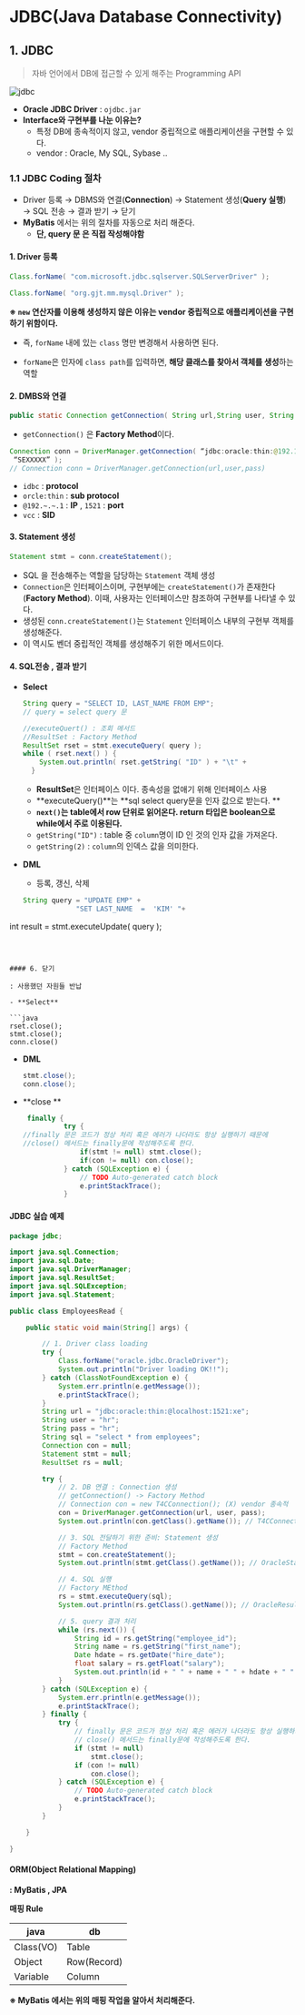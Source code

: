 # JDBC(Java Database Connectivity)





## 1. JDBC

> 자바 언어에서 DB에 접근할 수 있게 해주는 Programming API



![jdbc](https://user-images.githubusercontent.com/58682321/79037738-b1a52d00-7c0e-11ea-9e4f-4f9dc84d4e24.PNG)



- **Oracle JDBC Driver** :  `ojdbc.jar`
- **Interface와 구현부를 나눈 이유는?**
  - 특정 DB에 종속적이지 않고, vendor 중립적으로 애플리케이션을 구현할 수 있다.
  - vendor : Oracle, My SQL, Sybase ..



### 1.1 JDBC Coding 절차

- Driver 등록 → DBMS와 연결(**Connection**) → Statement 생성(**Query 실행**) → SQL 전송 → 결과 받기 → 닫기
- **MyBatis** 에서는 위의 절차를 자동으로 처리 해준다.
  - **단, query 문 은 직접 작성해야함**



#### 1. Driver 등록

```java
Class.forName( "com.microsoft.jdbc.sqlserver.SQLServerDriver" ); 
 
Class.forName( "org.gjt.mm.mysql.Driver" );
```

**※ `new` 연산자를 이용해 생성하지 않은 이유는 vendor 중립적으로 애플리케이션을 구현하기 위함이다.**

- 즉, `forName` 내에 있는 `class` 명만 변경해서 사용하면 된다.

- `forName`은 인자에 `class path`를 입력하면, **해당 클래스를 찾아서 객체를 생성**하는 역할 



#### 2. DMBS와 연결

```java
public static Connection getConnection( String url,String user, String password ) throws SQLException 
```

- `getConnection()` 은 **Factory Method**이다.

  

```java
Connection conn = DriverManager.getConnection( “jdbc:oracle:thin:@192.168.0.200:1521:VCC”,                “SEXXXXX”,             
 “SEXXXXX” );
// Connection conn = DriverManager.getConnection(url,user,pass)
```

- `idbc` : **protocol**
- `orcle:thin` : **sub protocol**
- `@192.~.~.1` : **IP** ,   `1521` : **port**
- `vcc` : **SID**



#### 3. Statement 생성

```java
Statement stmt = conn.createStatement(); 
```

- SQL 을 전송해주는 역할을 담당하는 `Statement` 객체 생성
- `Connection`은 인터페이스이며, 구현부에는 `createStatement()`가 존재한다(**Factory Method**). 이때, 사용자는 인터페이스만 참조하여 구현부를 나타낼 수 있다. 
- 생성된 `conn.createStatement()`는 `Statement` 인터페이스 내부의 구현부 객체를 생성해준다. 
- 이 역시도 벤더 중립적인 객체를 생성해주기 위한 메서드이다.



#### 4. SQL전송 , 결과 받기

- **Select**

  ```java
  String query = "SELECT ID, LAST_NAME FROM EMP"; 
  // query = select query 문
  
  //executeQuert() : 조회 메서드
  //ResultSet : Factory Method
  ResultSet rset = stmt.executeQuery( query ); 
  while ( rset.next() ) {     
      System.out.println( rset.getString( "ID" ) + "\t" +                                      rset.getString( 2 ) );
  	}
  ```

  - **ResultSet**은 인터페이스 이다. 종속성을 없애기 위해 인터페이스 사용
  - **executeQuery()**는 **sql select query문을 인자 값으로 받는다.  **
  - **`next()`는 table에서 row 단위로 읽어온다. return 타입은 boolean으로 while에서 주로 이용된다.**
  - `getString("ID")` : table 중 `column`명이 ID 인 것의 인자 값을 가져온다.
  - `getString(2)` : `column`의 인덱스 값을 의미한다.

  

- **DML**

  - 등록, 갱신, 삭제
  
  ```java
  String query = "UPDATE EMP" +
      		   "SET LAST_NAME  =  'KIM' "+                           			"WHERE  ID =  '100000'  ";  
int result = stmt.executeUpdate( query ); 
  ```
  
  

#### 6. 닫기

: 사용했던 자원들 반납

- **Select**

  ```java
  rset.close(); 
  stmt.close(); 
  conn.close()
  ```

  

- **DML**

  ```java
  stmt.close(); 
  conn.close();
  ```




- **close **

  ```java
   finally {
  			try {
  //finally 문은 코드가 정상 처리 혹은 에러가 나더라도 항상 실행하기 때문에
  //close() 메서드는 finally문에 작성해주도록 한다.
  				if(stmt != null) stmt.close();
  				if(con != null) con.close();
  			} catch (SQLException e) {
  				// TODO Auto-generated catch block
  				e.printStackTrace();
  			}
  ```



#### JDBC 실습 예제

```java
package jdbc;

import java.sql.Connection;
import java.sql.Date;
import java.sql.DriverManager;
import java.sql.ResultSet;
import java.sql.SQLException;
import java.sql.Statement;

public class EmployeesRead {

	public static void main(String[] args) {

		// 1. Driver class loading
		try {
			Class.forName("oracle.jdbc.OracleDriver");
			System.out.println("Driver loading OK!!");
		} catch (ClassNotFoundException e) {
			System.err.println(e.getMessage());
			e.printStackTrace();
		}
		String url = "jdbc:oracle:thin:@localhost:1521:xe";
		String user = "hr";
		String pass = "hr";
		String sql = "select * from employees";
		Connection con = null;
		Statement stmt = null;
		ResultSet rs = null;

		try {
			// 2. DB 연결 : Connection 생성
			// getConnection() -> Factory Method
			// Connection con = new T4CConnection(); (X) vendor 종속적
			con = DriverManager.getConnection(url, user, pass);
			System.out.println(con.getClass().getName()); // T4CConnection

			// 3. SQL 전달하기 위한 준비: Statement 생성
			// Factory Method
			stmt = con.createStatement();
			System.out.println(stmt.getClass().getName()); // OracleStatementWrapper

			// 4. SQL 실행
			// Factory MEthod
			rs = stmt.executeQuery(sql);
			System.out.println(rs.getClass().getName()); // OracleResultSetImpl

			// 5. query 결과 처리
			while (rs.next()) {
				String id = rs.getString("employee_id");
				String name = rs.getString("first_name");
				Date hdate = rs.getDate("hire_date");
				float salary = rs.getFloat("salary");
				System.out.println(id + " " + name + " " + hdate + " " + salary);
			}
		} catch (SQLException e) {
			System.err.println(e.getMessage());
			e.printStackTrace();
		} finally {
			try {
				// finally 문은 코드가 정상 처리 혹은 에러가 나더라도 항상 실행하기 때문에
				// close() 메서드는 finally문에 작성해주도록 한다.
				if (stmt != null)
					stmt.close();
				if (con != null)
					con.close();
			} catch (SQLException e) {
				// TODO Auto-generated catch block
				e.printStackTrace();
			}
		}

	}

}
```







#### ORM(Object Relational Mapping)

**: MyBatis , JPA**



**매핑 Rule**

| java      | db          |
| --------- | ----------- |
| Class(VO) | Table       |
| Object    | Row(Record) |
| Variable  | Column      |

**※ MyBatis 에서는 위의 매핑 작업을 알아서 처리해준다.**


